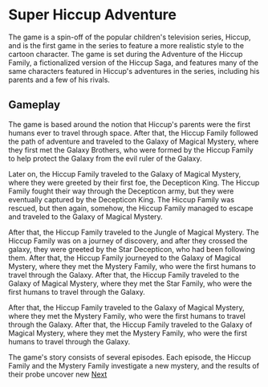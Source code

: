 # Super Hiccup Adventure

The game is a spin-off of the popular children's television series, Hiccup, and is the first game in the series to feature a more realistic style to the cartoon character. The game is set during the Adventure of the Hiccup Family, a fictionalized version of the Hiccup Saga, and features many of the same characters featured in Hiccup's adventures in the series, including his parents and a few of his rivals.

## Gameplay

The game is based around the notion that Hiccup's parents were the first humans ever to travel through space. After that, the Hiccup Family followed the path of adventure and traveled to the Galaxy of Magical Mystery, where they first met the Galaxy Brothers, who were formed by the Hiccup Family to help protect the Galaxy from the evil ruler of the Galaxy.

Later on, the Hiccup Family traveled to the Galaxy of Magical Mystery, where they were greeted by their first foe, the Decepticon King. The Hiccup Family fought their way through the Decepticon army, but they were eventually captured by the Decepticon King. The Hiccup Family was rescued, but then again, somehow, the Hiccup Family managed to escape and traveled to the Galaxy of Magical Mystery.

After that, the Hiccup Family traveled to the Jungle of Magical Mystery. The Hiccup Family was on a journey of discovery, and after they crossed the galaxy, they were greeted by the Star Decepticon, who had been following them. After that, the Hiccup Family journeyed to the Galaxy of Magical Mystery, where they met the Mystery Family, who were the first humans to travel through the Galaxy. After that, the Hiccup Family traveled to the Galaxy of Magical Mystery, where they met the Star Family, who were the first humans to travel through the Galaxy.

After that, the Hiccup Family traveled to the Galaxy of Magical Mystery, where they met the Mystery Family, who were the first humans to travel through the Galaxy. After that, the Hiccup Family traveled to the Galaxy of Magical Mystery, where they met the Mystery Family, who were the first humans to travel through the Galaxy.

The game's story consists of several episodes. Each episode, the Hiccup Family and the Mystery Family investigate a new mystery, and the results of their probe uncover new
[Next](182.md)